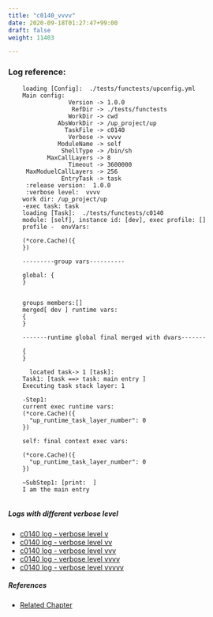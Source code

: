 ```yaml
---
title: "c0140_vvvv"
date: 2020-09-18T01:27:47+99:00
draft: false
weight: 11403

---
```


### Log reference: <no value>

```
    loading [Config]:  ./tests/functests/upconfig.yml
    Main config:
                 Version -> 1.0.0
                  RefDir -> ./tests/functests
                 WorkDir -> cwd
              AbsWorkDir -> /up_project/up
                TaskFile -> c0140
                 Verbose -> vvvv
              ModuleName -> self
               ShellType -> /bin/sh
           MaxCallLayers -> 8
                 Timeout -> 3600000
     MaxModuelCallLayers -> 256
               EntryTask -> task
     :release version:  1.0.0
     :verbose level:  vvvv
    work dir: /up_project/up
    -exec task: task
    loading [Task]:  ./tests/functests/c0140
    module: [self], instance id: [dev], exec profile: []
    profile -  envVars:
    
    (*core.Cache)({
    })
    
    ---------group vars----------
    
    global: {
    }
    
    
    groups members:[]
    merged[ dev ] runtime vars:
    {
    }
    
    -------runtime global final merged with dvars-------
    
    {
    }
    
      located task-> 1 [task]: 
    Task1: [task ==> task: main entry ]
    Executing task stack layer: 1
    
    -Step1:
    current exec runtime vars:
    (*core.Cache)({
      "up_runtime_task_layer_number": 0
    })
    
    self: final context exec vars:
    
    (*core.Cache)({
      "up_runtime_task_layer_number": 0
    })
    
    ~SubStep1: [print:  ]
    I am the main entry
    
```

##### Logs with different verbose level
* [c0140 log - verbose level v](../../logs/c0140_v)
* [c0140 log - verbose level vv](../../logs/c0140_vv)
* [c0140 log - verbose level vvv](../../logs/c0140_vvv)
* [c0140 log - verbose level vvvv](../../logs/c0140_vvvv)
* [c0140 log - verbose level vvvvv](../../logs/c0140_vvvvv)

##### References
* [Related Chapter](../../usage/c0140)
